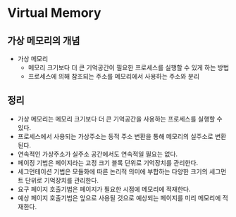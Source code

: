 # Virtual Memory
## 가상 메모리의 개념
* 가상 메모리
    * 메모리 크기보다 더 큰 기억공간이 필요한 프로세스를 실행할 수 있게 하는 방법
    * 프로세스에 의해 참조되는 주소를 메모리에서 사용하는 주소와 분리
    
## 정리
* 가상 메모리는 메모리 크기보다 더 큰 기억공간을 사용하는 프로세스를 실행할 수 있다.
* 프로세스에서 사용되는 가상주소는 동적 주소 변환을 통해 메모리의 실주소로 변환된다.
* 연속적인 가상주소가 실주소 공간에서도 연속적일 필요는 없다.
* 페이징 기법은 페이지라는 고정 크기 블록 단위로 기억장치를 관리한다.
* 세그먼테이션 기법은 모듈화에 따른 논리적 의미에 부합하는 다양한 크기의 세그먼트 단위로 기억장치를 관리한다.
* 요구 페이지 호출기법은 페이지가 필요한 시점에 메모리에 적재한다.
* 예상 페이지 호출기법은 앞으로 사용될 것으로 예상되는 페이지를 미리 메모리에 적재한다.
